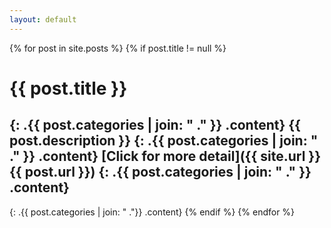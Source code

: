 ```yaml
---
layout: default
---
```

{% for post in site.posts %}
{% if post.title != null %}
# {{ post.title }} 
{: .{{ post.categories | join: " ." }} .content}
{{ post.description }}
{: .{{ post.categories | join: " ." }} .content}
[Click for more detail]({{ site.url }}{{ post.url }})
{: .{{ post.categories | join: " ." }} .content}
---
{: .{{ post.categories | join: " ."}} .content}
{% endif %}
{% endfor %}

